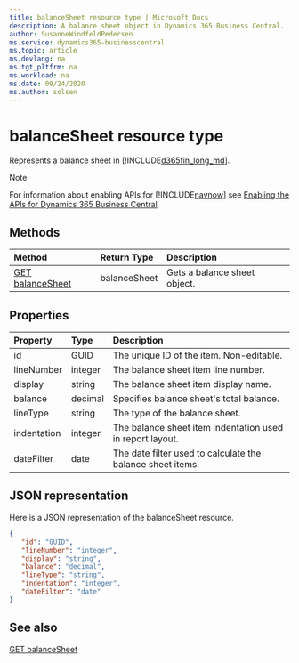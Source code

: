```yaml
---
title: balanceSheet resource type | Microsoft Docs
description: A balance sheet object in Dynamics 365 Business Central.
author: SusanneWindfeldPedersen
ms.service: dynamics365-businesscentral
ms.topic: article
ms.devlang: na
ms.tgt_pltfrm: na
ms.workload: na
ms.date: 09/24/2020
ms.author: solsen
---
```


# balanceSheet resource type
Represents a balance sheet in [!INCLUDE[d365fin_long_md](../../includes/d365fin_long_md.md)].

> [!NOTE]  
> For information about enabling APIs for [!INCLUDE[navnow](../../includes/navnow_md.md)] see [Enabling the APIs for Dynamics 365 Business Central](../enabling-apis-for-dynamics-nav.md).

## Methods
| Method | Return Type|Description |
|:--------------------|:-----------|:-------------------------|
|[GET balanceSheet](../api/dynamics_balanceSheet_Get.md)|balanceSheet|Gets a balance sheet object.|






## Properties

| Property           | Type   |Description     |
|:-------------------|:-------|:---------------|
|id|GUID|The unique ID of the item. Non-editable.|
|lineNumber|integer|The balance sheet item line number.|
|display|string|The balance sheet item display name.|
|balance|decimal|Specifies balance sheet's total balance.|
|lineType|string|The type of the balance sheet.|
|indentation|integer|The balance sheet item indentation used in report layout.|
|dateFilter|date|The date filter used to calculate the balance sheet items.|


## JSON representation

Here is a JSON representation of the balanceSheet resource.


```json
{
   "id": "GUID",
   "lineNumber": "integer",
   "display": "string",
   "balance": "decimal",
   "lineType": "string",
   "indentation": "integer",
   "dateFilter": "date"
}
```
## See also

[GET balanceSheet](../api/dynamics_balanceSheet_Get.md)

